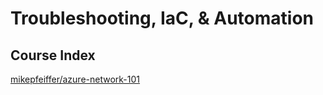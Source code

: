 # Troubleshooting, IaC, & Automation

## Course Index
[mikepfeiffer/azure-network-101](https://github.com/mikepfeiffer/azure-network-101)